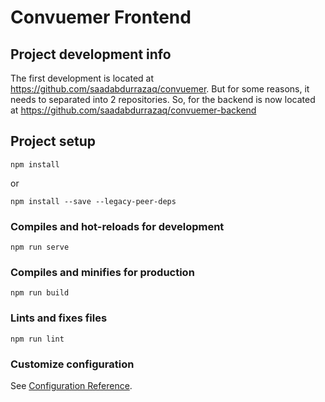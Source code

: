 # Convuemer Frontend

## Project development info
The first development is located at https://github.com/saadabdurrazaq/convuemer. But for some reasons, it needs to separated into 2 repositories. So, for the backend is now located at https://github.com/saadabdurrazaq/convuemer-backend

## Project setup
```
npm install 
```
or 
```
npm install --save --legacy-peer-deps
```

### Compiles and hot-reloads for development
```
npm run serve
```

### Compiles and minifies for production
```
npm run build
```

### Lints and fixes files
```
npm run lint
```

### Customize configuration
See [Configuration Reference](https://cli.vuejs.org/config/).
